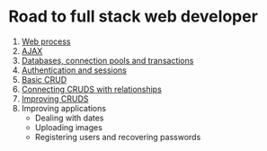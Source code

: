 # Road to full stack web developer

1. [Web process](process.md)
2. [AJAX](ajax.md)
3. [Databases, connection pools and transactions](databases.md)
4. [Authentication and sessions](auth.md)
5. [Basic CRUD](crud.md)
6. [Connecting CRUDS with relationships](cruds.md)
7. [Improving CRUDS](icruds.md)
8. Improving applications
   - Dealing with dates
   - Uploading images
   - Registering users and recovering passwords
